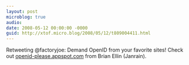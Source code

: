 ```yaml
---
layout: post
microblog: true
audio: 
date: 2008-05-12 00:00:00 -0000
guid: http://xtof.micro.blog/2008/05/12/t809004411.html
---
```

Retweeting @factoryjoe: Demand OpenID from your favorite sites! Check out [openid-please.appspot.com](http://openid-please.appspot.com/) from Brian Ellin (Janrain).
